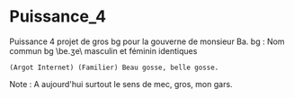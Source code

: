 # Puissance_4
Puissance 4 projet de gros bg pour la gouverne de monsieur Ba.
bg : Nom commun
bg \be.ʒe\ masculin et féminin identiques

    (Argot Internet) (Familier) Beau gosse, belle gosse.

Note : A aujourd'hui surtout le sens de mec, gros, mon gars. 